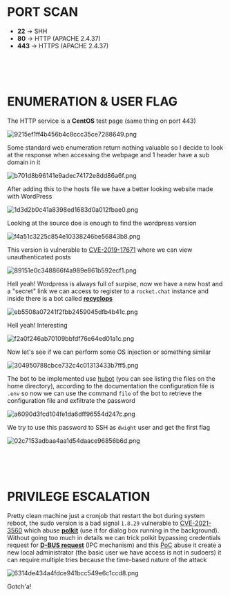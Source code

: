 # PORT SCAN

* **22** &#8594; SHH
* **80** &#8594; HTTP (APACHE 2.4.37)
* **443** &#8594; HTTPS (APACHE 2.4.37)


<br><br><br>

# ENUMERATION & USER FLAG

The HTTP service is a **CentOS** test page (same thing on port 443)

![9215ef1ff4b456b4c8ccc35ce7288649.png](img/9215ef1ff4b456b4c8ccc35ce7288649.png)

Some standard web enumeration return nothing valuable so I decide to look at the response when accessing the webpage and 1 header have a sub domain in it

![b701d8b96141e9adec74172e8dd86a6f.png](img/b701d8b96141e9adec74172e8dd86a6f.png)

After adding this to the hosts file we have a better looking website made with WordPress

![1d3d2b0c41a8398ed1683d0a012fbae0.png](img/1d3d2b0c41a8398ed1683d0a012fbae0.png)

Looking at the source doe is enough to find the wordpress version

![f4a51c3225c854e10338246be56843b8.png](img/f4a51c3225c854e10338246be56843b8.png)

This version is vulnerable to [CVE-2019-17671](https://www.exploit-db.com/exploits/47690) where we can view unauthenticated posts

![89151e0c348866f4a989e861b592ecf1.png](img/89151e0c348866f4a989e861b592ecf1.png)

Hell yeah! Wordpress is always full of surpise, now we have a new host and a "secret" link we can access to register to a `rocket.chat` instance and inside there is a bot called **<u>recyclops</u>**

![eb5508a07241f2fbb2459045dfb4b41c.png](img/eb5508a07241f2fbb2459045dfb4b41c.png)

Hell yeah! Interesting

![f2a0f246ab70109bbfdf76e64ed01a1c.png](img/f2a0f246ab70109bbfdf76e64ed01a1c.png)

Now let's see if we can perform some OS injection or something similar

![304950788cbce732c4c01313433b7ff5.png](img/304950788cbce732c4c01313433b7ff5.png)

The bot to be implemented use [hubot](https://github.com/RocketChat/hubot-rocketchat) (you can see listing the files on the home directory), according to the documentation the configuration file is `.env` so now we can use the command `file` of the bot to retrieve the configuration file and exfiltrate the password

![a6090d3fcd104fe1da6dff96554d247c.png](img/a6090d3fcd104fe1da6dff96554d247c.png)

We try to use this password to SSH as `dwight` user and get the first flag

![02c7153adbaa4aa1d54daace96856b6d.png](img/02c7153adbaa4aa1d54daace96856b6d.png)

<br><br><br>

# PRIVILEGE ESCALATION
Pretty clean machine just a cronjob that restart the bot during system reboot, the sudo version is a bad signal `1.8.29` vulnerable to [CVE-2021-3560](https://github.blog/2021-06-10-privilege-escalation-polkit-root-on-linux-with-bug/#history) which abuse **<u>polkit</u>**  (use it for dialog box running in the background). Without going too much in details we can trick polkit bypassing credentials request for **<u>D-BUS request</u>** (IPC mechanism) and this [PoC](https://github.com/secnigma/CVE-2021-3560-Polkit-Privilege-Esclation) abuse it create a new local administrator (the basic user we have access is not in sudoers) it can require multiple tries because the time-based nature of the attack

![6314de434a4fdce941bcc549e6c1ccd8.png](img/6314de434a4fdce941bcc549e6c1ccd8.png)

Gotch'a!
